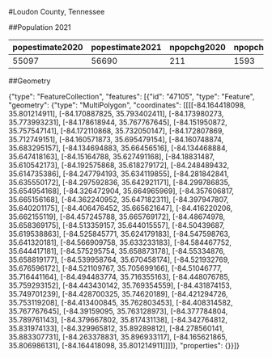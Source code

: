 #Loudon County, Tennessee

##Population 2021

| popestimate2020 | popestimate2021 | npopchg2020 | npopchg2021 | births2020 | births2021 | deaths2020 | deaths2021 | naturalchg2020 | naturalchg2021 | internationalmig2020 | internationalmig2021 | domesticmig2020 | domesticmig2021 | netmig2020 | netmig2021 |  rbirth2021  |  rdeath2021  | rnaturalchg2021 | rinternationalmig2021 | rdomesticmig2021 | rnetmig2021  |
|-----------------|-----------------|-------------|-------------|------------|------------|------------|------------|----------------|----------------|----------------------|----------------------|-----------------|-----------------|------------|------------|--------------|--------------|-----------------|-----------------------|------------------|--------------|
| 55097           | 56690           | 211         | 1593        | 132        | 509        | 190        | 743        | -58            | -234           | 2                    | 21                   | 274             | 1829            | 276        | 1850       | 9.1066045247 | 13.293137843 | -4.186533318    | 0.3757145285          | 32.722946318     | 33.098660846|

##Geometry

{"type": "FeatureCollection", "features": [{"id": "47105", "type": "Feature", "geometry": {"type": "MultiPolygon", "coordinates": [[[[-84.164418098, 35.801214911], [-84.170887825, 35.793402411], [-84.173980273, 35.773993231], [-84.178618944, 35.767767645], [-84.151950872, 35.757547141], [-84.172110868, 35.732050147], [-84.172807869, 35.712749151], [-84.160571873, 35.695479154], [-84.160748874, 35.683295157], [-84.134694883, 35.66456516], [-84.134468884, 35.647418163], [-84.15164788, 35.627491168], [-84.18831487, 35.610542173], [-84.192575868, 35.618279172], [-84.248489432, 35.614735386], [-84.247794193, 35.634119855], [-84.281842841, 35.635550172], [-84.297592836, 35.642921171], [-84.299786835, 35.654954168], [-84.326472904, 35.664965969], [-84.357606817, 35.665156168], [-84.362240952, 35.647182311], [-84.397947807, 35.640201175], [-84.406476452, 35.665621647], [-84.416220206, 35.662155119], [-84.457245788, 35.665769172], [-84.48674978, 35.658369175], [-84.513359157, 35.644015557], [-84.50439687, 35.619538863], [-84.525845771, 35.624179183], [-84.547598763, 35.641320181], [-84.566909758, 35.633233183], [-84.584467752, 35.644417181], [-84.575295754, 35.658873178], [-84.55334876, 35.658819177], [-84.539958764, 35.670458174], [-84.521932769, 35.676596172], [-84.521109767, 35.705699166], [-84.51046777, 35.716441164], [-84.494483774, 35.716355163], [-84.448076785, 35.759293152], [-84.443430142, 35.769354559], [-84.431874153, 35.749701239], [-84.428700325, 35.74620189], [-84.421294726, 35.753119208], [-84.413400845, 35.762803453], [-84.408314582, 35.767767645], [-84.39159095, 35.763128973], [-84.377784804, 35.789761143], [-84.379667802, 35.817431138], [-84.342764812, 35.831974133], [-84.329965812, 35.89289812], [-84.278560141, 35.883307731], [-84.263378831, 35.896933117], [-84.165621865, 35.806986131], [-84.164418098, 35.801214911]]]]}, "properties": {}}]}
